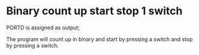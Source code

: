 # Binary count up start stop 1 switch

PORTD is assigned as output;

The program will count up in binary and start by pressing a switch and stop by pressing a switch.